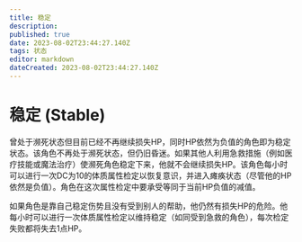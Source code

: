 ```yaml
---
title: 稳定
description: 
published: true
date: 2023-08-02T23:44:27.140Z
tags: 状态
editor: markdown
dateCreated: 2023-08-02T23:44:27.140Z
---
```


# 稳定 (Stable)
曾处于濒死状态但目前已经不再继续损失HP，同时HP依然为负值的角色即为稳定状态。该角色不再处于濒死状态，但仍旧昏迷。如果其他人利用急救措施（例如医疗技能或魔法治疗）使濒死角色稳定下来，他就不会继续损失HP。该角色每小时可以进行一次DC为10的体质属性检定以恢复意识，并进入瘫痪状态（尽管他的HP依然是负值）。角色在这次属性检定中要承受等同于当前HP负值的减值。

如果角色是靠自己稳定伤势且没有受到别人的帮助，他仍然有损失HP的危险。他每小时可以进行一次体质属性检定以维持稳定（如同受到急救的角色），每次检定失败都将失去1点HP。